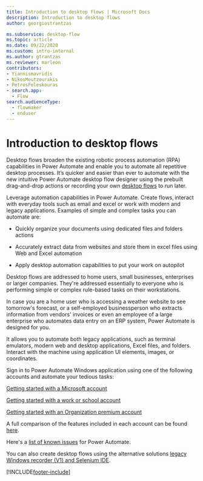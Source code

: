 ```yaml
---
title: Introduction to desktop flows | Microsoft Docs
description: Introduction to desktop flows
author: georgiostrantzas

ms.subservice: desktop-flow
ms.topic: article
ms.date: 09/22/2020
ms.custom: intro-internal
ms.author: gtrantzas
ms.reviewer: marleon
contributors:
- Yiannismavridis
- NikosMoutzourakis
- PetrosFeleskouras
- search.app: 
  - Flow
search.audienceType: 
  - flowmaker
  - enduser
---
```


# Introduction to desktop flows

Desktop flows broaden the existing robotic process automation (RPA) capabilities in Power Automate and enable you to automate all repetitive desktop processes. It’s quicker and easier than ever to automate with the new intuitive Power Automate desktop flow designer using the prebuilt drag-and-drop actions or recording your own [desktop flows](create-flow.md) to run later. 

Leverage automation capabilities in Power Automate. Create flows, interact with everyday tools such as email and excel or work with modern and legacy applications. Examples of simple and complex tasks you can automate are: 

- Quickly organize your documents using dedicated files and folders actions 

- Accurately extract data from websites and store them in excel files using Web and Excel automation

- Apply desktop automation capabilities to put your work on autopilot  

Desktop flows are addressed to home users, small businesses, enterprises or larger companies. They're addressed essentially to everyone who is performing simple or complex rule-based tasks on their workstations.

In case you are a home user who is accessing a weather website to see tomorrow's forecast, or a self-employed businessperson who extracts information from vendors' invoices or even an employee of a large enterprise who automates data entry on an ERP system, Power Automate is designed for you. 

It allows you to automate both legacy applications, such as terminal emulators, modern web and desktop applications, Excel files, and folders. Interact with the machine using application UI elements, images, or coordinates.

Sign in to Power Automate Windows application using one of the following accounts and automate your tedious tasks: 

[Getting started with a Microsoft account](getting-started-msa.md)

[Getting started with a work or school account](getting-started-freeorg.md)

[Getting started with an Organization premium account](getting-started-org.md)

A full comparison of the features included in each account can be found [here](setup.md#sign-in-account-comparison).

Here's a [list of known issues](setup.md#known-issues-and-limitations) for Power Automate.

You can also create desktop flows using the alternative solutions [legacy Windows recorder (V1) and Selenium IDE](overview.md).

[!INCLUDE[footer-include](../includes/footer-banner.md)]
